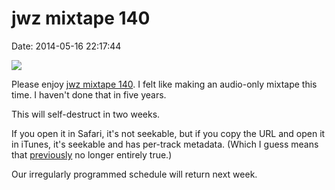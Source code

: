 jwz mixtape 140
===============

Date: 2014-05-16 22:17:44

[![](http://www.dnalounge.com/webcast/mixtape.gif)](http://www.dnalounge.com/webcast/mixtapes/)

Please enjoy [jwz mixtape
140](http://www.dnalounge.com/webcast/mixtapes/). I felt like making an
audio-only mixtape this time. I haven\'t done that in five years.

This will self-destruct in two weeks.

If you open it in Safari, it\'s not seekable, but if you copy the URL
and open it in iTunes, it\'s seekable and has per-track metadata. (Which
I guess means that
[previously](http://www.jwz.org/blog/2013/01/itunes-and-streaming/) no
longer entirely true.)

Our irregularly programmed schedule will return next week.
